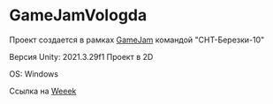 # GameJamVologda

Проект создается в рамках [GameJam](https://discord.gg/F3E9n2GQ8A) командой "СНТ-Березки-10"

Версия Unity: 2021.3.29f1 Проект в 2D

OS: Windows

Ссылка на [Weeek](https://app.weeek.net/?ws-id=460494&invite-code=VeV5ALfw5bVrIoRC&lang=ru-RU&utm_source=sharelink&utm_medium=tm&utm_campaign=460494)
